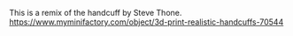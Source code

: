 This is a remix of the handcuff by Steve Thone.
https://www.myminifactory.com/object/3d-print-realistic-handcuffs-70544
